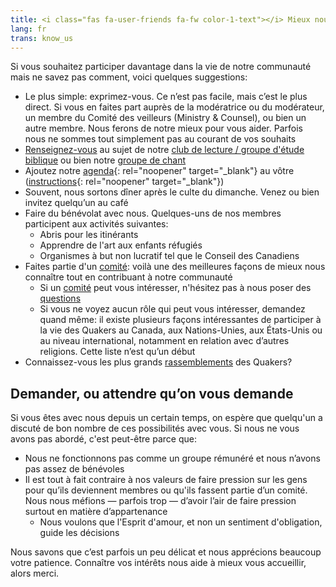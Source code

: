 ```yaml
---
title: <i class="fas fa-user-friends fa-fw color-1-text"></i> Mieux nous connaître
lang: fr
trans: know_us
---
```

Si vous souhaitez participer davantage dans la vie de notre communauté mais ne savez pas comment, voici quelques suggestions:
* Le plus simple: exprimez-vous. Ce n’est pas facile, mais c’est le plus direct. Si vous en faites part auprès de la modératrice ou du modérateur, un membre du Comité des veilleurs (Ministry & Counsel), ou bien un autre membre. Nous ferons de notre mieux pour vous aider. Parfois nous ne sommes tout simplement pas au courant de vos souhaits
* [Renseignez-vous](/contact-fr.html) au sujet de notre [club de lecture / groupe d'étude biblique](/nouveau/lecture_bible) ou bien notre [groupe de chant](/nouveau/chant)
* Ajoutez notre [agenda](https://calendar.google.com/calendar/embed?src=clerk%40montreal.quaker.ca&ctz=America%2FToronto){:  rel="noopener" target="_blank"} au vôtre ([instructions](https://support.google.com/calendar/answer/37100?hl=fr){:  rel="noopener" target="_blank"})
* Souvent, nous sortons dîner après le culte du dimanche. Venez ou bien invitez quelqu’un au café
* Faire du bénévolat avec nous. Quelques-uns de nos membres participent aux activités suivantes:
  * Abris pour les itinérants
  * Apprendre de l'art aux enfants réfugiés
  * Organismes à but non lucratif tel que le Conseil des Canadiens
* Faites partie d'un [comité](/nouveau/comités): voilà une des meilleures façons de mieux nous connaître tout en contribuant à notre communauté
  * Si un [comité](/nouveau/comités) peut vous intéresser, n'hésitez pas à nous poser des [questions](/contact-fr)
  * Si vous ne voyez aucun rôle qui peut vous intéresser, demandez quand même: il existe plusieurs façons intéressantes de participer à la vie des Quakers au Canada, aux Nations-Unies, aux États-Unis ou au niveau international, notamment en relation avec d’autres religions. Cette liste n’est qu’un début
* Connaissez-vous les plus grands [rassemblements](/nouveau/rassemblements) des Quakers?

## Demander, ou attendre qu’on vous demande
Si vous êtes avec nous depuis un certain temps, on espère que quelqu'un a discuté de bon nombre de ces possibilités avec vous. Si nous ne vous avons pas abordé, c'est peut-être parce que:

* Nous ne fonctionnons pas comme un groupe rémunéré et nous n’avons pas assez de bénévoles
* Il est tout à fait contraire à nos valeurs de faire pression sur les gens pour qu’ils deviennent membres ou qu'ils fassent partie d’un comité. Nous nous méfions — parfois trop — d’avoir l’air de faire pression surtout en matière d’appartenance
  * Nous voulons que l'Esprit d'amour, et non un sentiment d'obligation, guide les décisions

Nous savons que c’est parfois un peu délicat et nous apprécions beaucoup votre patience. Connaître vos intérêts nous aide à mieux vous accueillir, alors merci.

